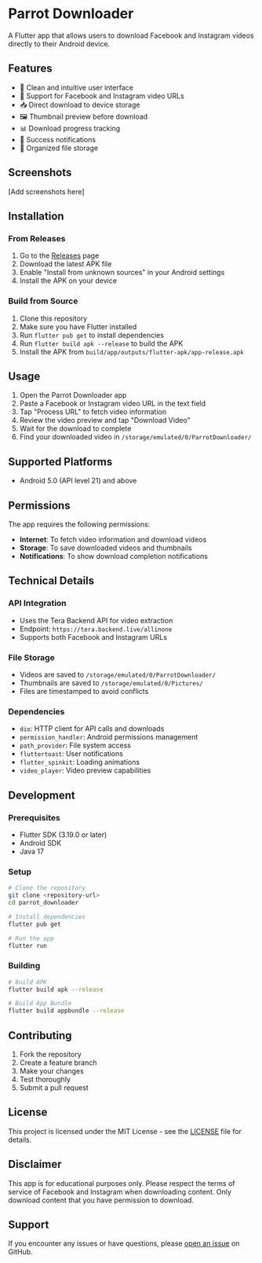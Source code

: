# Parrot Downloader

A Flutter app that allows users to download Facebook and Instagram videos directly to their Android device.

## Features

- 📱 Clean and intuitive user interface
- 🔗 Support for Facebook and Instagram video URLs
- 📥 Direct download to device storage
- 🖼️ Thumbnail preview before download
- 📊 Download progress tracking
- 🔔 Success notifications
- 📁 Organized file storage

## Screenshots

[Add screenshots here]

## Installation

### From Releases
1. Go to the [Releases](../../releases) page
2. Download the latest APK file
3. Enable "Install from unknown sources" in your Android settings
4. Install the APK on your device

### Build from Source
1. Clone this repository
2. Make sure you have Flutter installed
3. Run `flutter pub get` to install dependencies
4. Run `flutter build apk --release` to build the APK
5. Install the APK from `build/app/outputs/flutter-apk/app-release.apk`

## Usage

1. Open the Parrot Downloader app
2. Paste a Facebook or Instagram video URL in the text field
3. Tap "Process URL" to fetch video information
4. Review the video preview and tap "Download Video"
5. Wait for the download to complete
6. Find your downloaded video in `/storage/emulated/0/ParrotDownloader/`

## Supported Platforms

- Android 5.0 (API level 21) and above

## Permissions

The app requires the following permissions:
- **Internet**: To fetch video information and download videos
- **Storage**: To save downloaded videos and thumbnails
- **Notifications**: To show download completion notifications

## Technical Details

### API Integration
- Uses the Tera Backend API for video extraction
- Endpoint: `https://tera.backend.live/allinone`
- Supports both Facebook and Instagram URLs

### File Storage
- Videos are saved to `/storage/emulated/0/ParrotDownloader/`
- Thumbnails are saved to `/storage/emulated/0/Pictures/`
- Files are timestamped to avoid conflicts

### Dependencies
- `dio`: HTTP client for API calls and downloads
- `permission_handler`: Android permissions management
- `path_provider`: File system access
- `fluttertoast`: User notifications
- `flutter_spinkit`: Loading animations
- `video_player`: Video preview capabilities

## Development

### Prerequisites
- Flutter SDK (3.19.0 or later)
- Android SDK
- Java 17

### Setup
```bash
# Clone the repository
git clone <repository-url>
cd parrot_downloader

# Install dependencies
flutter pub get

# Run the app
flutter run
```

### Building
```bash
# Build APK
flutter build apk --release

# Build App Bundle
flutter build appbundle --release
```

## Contributing

1. Fork the repository
2. Create a feature branch
3. Make your changes
4. Test thoroughly
5. Submit a pull request

## License

This project is licensed under the MIT License - see the [LICENSE](LICENSE) file for details.

## Disclaimer

This app is for educational purposes only. Please respect the terms of service of Facebook and Instagram when downloading content. Only download content that you have permission to download.

## Support

If you encounter any issues or have questions, please [open an issue](../../issues) on GitHub.

